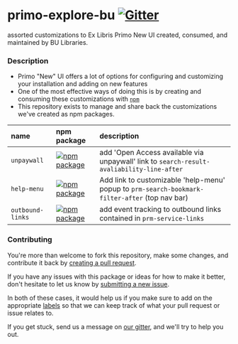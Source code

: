# primo-explore-bu [![Gitter](https://badges.gitter.im/bulib/developers.svg)](https://gitter.im/bulib/developers?utm_source=badge)

assorted customizations to Ex Libris Primo New UI created, consumed, and maintained by BU Libraries.

### Description

- Primo "New" UI offers a lot of options for configuring and customizing your installation and adding on new features
- One of the most effective ways of doing this is by creating and consuming these customizations with [`npm`](https://docs.npmjs.com/about-npm/)
- This repository exists to manage and share back the customizations we've created as npm packages. 

|name|npm package|description|
|:------|:-----|:----------|
|`unpaywall`|[![npm package](https://img.shields.io/npm/v/primo-explore-unpaywall.svg)](https://www.npmjs.com/package/primo-explore-unpaywall)|add 'Open Access available via unpaywall' link to `search-result-avaliability-line-after`|
|`help-menu`|[![npm package](https://img.shields.io/npm/v/primo-explore-help-menu.svg)](https://www.npmjs.com/package/primo-explore-help-menu)|Add link to customizable 'help-menu' popup to `prm-search-bookmark-filter-after` (top nav bar)|
|`outbound-links`|[![npm package](https://img.shields.io/npm/v/primo-explore-outbound-links.svg)](https://www.npmjs.com/package/primo-explore-outbound-links)|add event tracking to outbound links contained in `prm-service-links`|

### Contributing

You're more than welcome to fork this repository, make some changes, and contribute it back by 
  [creating a pull request](https://github.com/bulib/primo-explore-bu/compare). 

If you have any issues with this package or ideas for how to make it better, don't hesitate to let us know by 
  [submitting a new issue](https://github.com/bulib/primo-explore-bu/issues/new).

In both of these cases, it would help us if you make sure to add on the appropriate 
  [labels](https://github.com/bulib/primo-explore-bu/labels) so that we 
  can keep track of what your pull request or issue relates to.

If you get stuck, send us a message on [our gitter](https://gitter.im/bulib/developers), and we'll try to help you out.
